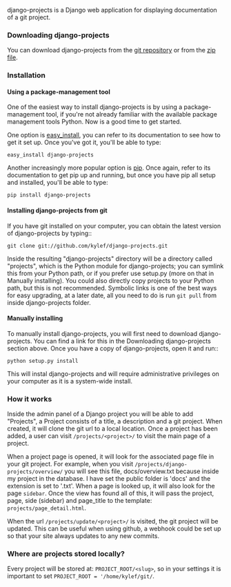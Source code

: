 django-projects is a Django web application for displaying documentation of a git project.

### Downloading django-projects
You can download django-projects from the [git repository](http://github.com/kylef/django-projects/) or from the [zip file](http://github.com/kylef/django-projects/zipball/master).

### Installation
#### Using a package-management tool
One of the easiest way to install django-projects is by using a package-management tool, if you're not already familiar with the available package management tools Python. Now is a good time to get started.

One option is [easy_install](http://peak.telecommunity.com/DevCenter/EasyInstall), you can refer to its documentation to see how to get it set up. Once you've got it, you'll be able to type:

    easy_install django-projects

Another increasingly more popular option is [pip](http://pypi.python.org/pypi/pip/). Once again, refer to its documentation to get pip up and running, but once you have pip all setup and installed, you'll be able to type:

    pip install django-projects

#### Installing django-projects from git
If you have git installed on your computer, you can obtain the latest version of django-projects by typing::

    git clone git://github.com/kylef/django-projects.git

Inside the resulting "django-projects" directory will be a directory called "projects", which is the Python module for django-projects; you can symlink this from your Python path, or if you prefer use setup.py (more on that in Manually installing). You could also directly copy projects to your Python path, but this is not recommended. Symbolic links is one of the best ways for easy upgrading, at a later date, all you need to do is run ``git pull`` from inside django-projects folder.

#### Manually installing
To manually install django-projects, you will first need to download django-projects. You can find a link for this in the Downloading django-projects section above. Once you have a copy of django-projects, open it and run::

    python setup.py install

This will instal django-projects and will require administrative privileges on your computer as it is a system-wide install.

### How it works
Inside the admin panel of a Django project you will be able to add "Projects", a Project consists of a title, a description and a git project. When created, it will clone the git url to a local location. Once a project has been added, a user can visit ``/projects/<project>/`` to visit the main page of a project.

When a project page is opened, it will look for the associated page file in your git project. For example, when you visit ``/projects/django-projects/overview/`` you will see this file, docs/overview.txt because inside my project in the database. I have set the public folder is 'docs' and the extension is set to '.txt'. When a page is looked up, it will also look for the page ``sidebar``. Once the view has found all of this, it will pass the project, page, side (sidebar) and page_title to the template: ``projects/page_detail.html``.

When the url ``/projects/update/<project>/`` is visited, the git project will be updated. This can be useful when using github, a webhook could be set up so that your site always updates to any new commits.

### Where are projects stored locally?
Every project will be stored at: ``PROJECT_ROOT/<slug>``, so in your settings it is important to set ``PROJECT_ROOT = '/home/kylef/git/``.